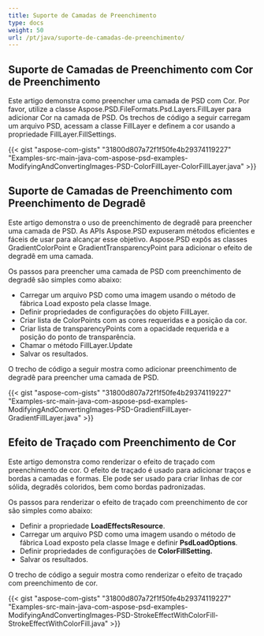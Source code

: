 ```yaml
---
title: Suporte de Camadas de Preenchimento
type: docs
weight: 50
url: /pt/java/suporte-de-camadas-de-preenchimento/
---
```


## **Suporte de Camadas de Preenchimento com Cor de Preenchimento**
Este artigo demonstra como preencher uma camada de PSD com Cor. Por favor, utilize a classe Aspose.PSD.FileFormats.Psd.Layers.FillLayer para adicionar Cor na camada de PSD. Os trechos de código a seguir carregam um arquivo PSD, acessam a classe FillLayer e definem a cor usando a propriedade FillLayer.FillSettings.

{{< gist "aspose-com-gists" "31800d807a72f1f50fe4b29374119227" "Examples-src-main-java-com-aspose-psd-examples-ModifyingAndConvertingImages-PSD-ColorFillLayer-ColorFillLayer.java" >}}
## **Suporte de Camadas de Preenchimento com Preenchimento de Degradê**
Este artigo demonstra o uso de preenchimento de degradê para preencher uma camada de PSD. As APIs Aspose.PSD expuseram métodos eficientes e fáceis de usar para alcançar esse objetivo. Aspose.PSD expôs as classes GradientColorPoint e GradientTransparencyPoint para adicionar o efeito de degradê em uma camada.

Os passos para preencher uma camada de PSD com preenchimento de degradê são simples como abaixo:

- Carregar um arquivo PSD como uma imagem usando o método de fábrica Load exposto pela classe Image.
- Definir propriedades de configurações do objeto FillLayer.
- Criar lista de ColorPoints com as cores requeridas e a posição da cor.
- Criar lista de transparencyPoints com a opacidade requerida e a posição do ponto de transparência.
- Chamar o método FillLayer.Update
- Salvar os resultados.

O trecho de código a seguir mostra como adicionar preenchimento de degradê para preencher uma camada de PSD.

{{< gist "aspose-com-gists" "31800d807a72f1f50fe4b29374119227" "Examples-src-main-java-com-aspose-psd-examples-ModifyingAndConvertingImages-PSD-GradientFillLayer-GradientFillLayer.java" >}}


## **Efeito de Traçado com Preenchimento de Cor**
Este artigo demonstra como renderizar o efeito de traçado com preenchimento de cor. O efeito de traçado é usado para adicionar traços e bordas a camadas e formas. Ele pode ser usado para criar linhas de cor sólida, degradês coloridos, bem como bordas padronizadas.

Os passos para renderizar o efeito de traçado com preenchimento de cor são simples como abaixo:

- Definir a propriedade **LoadEffectsResource**.
- Carregar um arquivo PSD como uma imagem usando o método de fábrica Load exposto pela classe Image e definir **PsdLoadOptions**.
- Definir propriedades de configurações de **ColorFillSetting.**
- Salvar os resultados.

O trecho de código a seguir mostra como renderizar o efeito de traçado com preenchimento de cor.

{{< gist "aspose-com-gists" "31800d807a72f1f50fe4b29374119227" "Examples-src-main-java-com-aspose-psd-examples-ModifyingAndConvertingImages-PSD-StrokeEffectWithColorFill-StrokeEffectWithColorFill.java" >}}


